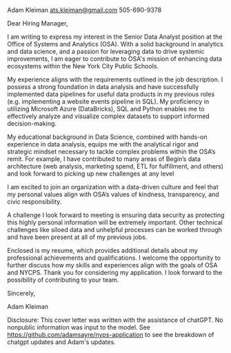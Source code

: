 Adam Kleiman
ats.kleiman@gmail.com
505-690-9378  

Dear Hiring Manager,

I am writing to express my interest in the Senior Data Analyst position at the Office of Systems and Analytics (OSA). With a solid background in analytics and data science, and a passion for leveraging data to drive systemic improvements, I am eager to contribute to OSA's mission of enhancing data ecosystems within the New York City Public Schools.

My experience aligns with the requirements outlined in the job description. I possess a strong foundation in data analysis and have successfully implemented data pipelines for useful data products in my previous roles (e.g. implementing a website events pipeline in SQL). My proficiency in utilizing Microsoft Azure (DataBricks), SQL and Python enables me to effectively analyze and visualize complex datasets to support informed decision-making.

My educational background in Data Science, combined with hands-on experience in data analysis, equips me with the analytical rigor and strategic mindset necessary to tackle complex problems within the OSA’s remit. For example, I have contributed to many areas of Begin’s data architecture (web analysis, marketing spend, ETL for fulfillment, and others) and look forward to picking up new challenges at any level

I am excited to join an organization with a data-driven culture and feel that my personal values align with OSA’s values of kindness, transparency, and civic responsibility. 

A challenge I look forward to meeting is ensuring data security as protecting this highly personal information will be extremely important. Other technical challenges like siloed data and unhelpful processes can be worked through and have been present at all of my previous jobs.

Enclosed is my resume, which provides additional details about my professional achievements and qualifications. I welcome the opportunity to further discuss how my skills and experiences align with the goals of OSA and NYCPS. Thank you for considering my application. I look forward to the possibility of contributing to your team.

Sincerely,

Adam Kleiman

Disclosure: This cover letter was written with the assistance of chatGPT. No nonpublic information was input to the model. See https://github.com/adamsayre/nyps-application to see the breakdown of chatgpt updates and Adam's updates.
